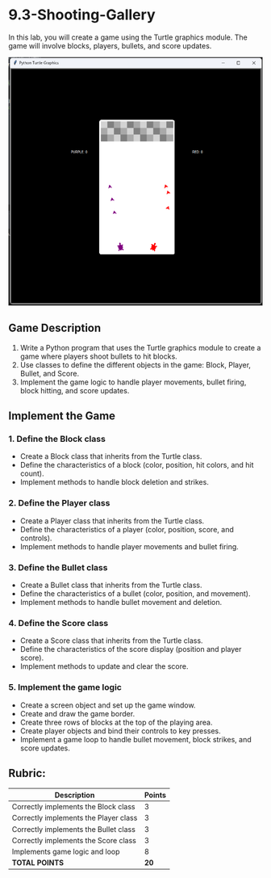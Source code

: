 # 9.3-Shooting-Gallery

In this lab, you will create a game using the Turtle graphics module. The game will involve blocks, players, bullets, and score updates.

![Shooting Gallery](shootinggallery.png)

## Game Description

1. Write a Python program that uses the Turtle graphics module to create a game where players shoot bullets to hit blocks.
2. Use classes to define the different objects in the game: Block, Player, Bullet, and Score.
3. Implement the game logic to handle player movements, bullet firing, block hitting, and score updates.

## Implement the Game

### 1. Define the Block class
- Create a Block class that inherits from the Turtle class.
- Define the characteristics of a block (color, position, hit colors, and hit count).
- Implement methods to handle block deletion and strikes.

### 2. Define the Player class
- Create a Player class that inherits from the Turtle class.
- Define the characteristics of a player (color, position, score, and controls).
- Implement methods to handle player movements and bullet firing.

### 3. Define the Bullet class
- Create a Bullet class that inherits from the Turtle class.
- Define the characteristics of a bullet (color, position, and movement).
- Implement methods to handle bullet movement and deletion.

### 4. Define the Score class
- Create a Score class that inherits from the Turtle class.
- Define the characteristics of the score display (position and player score).
- Implement methods to update and clear the score.

### 5. Implement the game logic
- Create a screen object and set up the game window.
- Create and draw the game border.
- Create three rows of blocks at the top of the playing area.
- Create player objects and bind their controls to key presses.
- Implement a game loop to handle bullet movement, block strikes, and score updates.

## Rubric:

|Description| Points |
|---|---|
|Correctly implements the Block class|3|
|Correctly implements the Player class|3|
|Correctly implements the Bullet class|3|
|Correctly implements the Score class|3|
|Implements game logic and loop|8|
|**TOTAL POINTS**|**20**|

